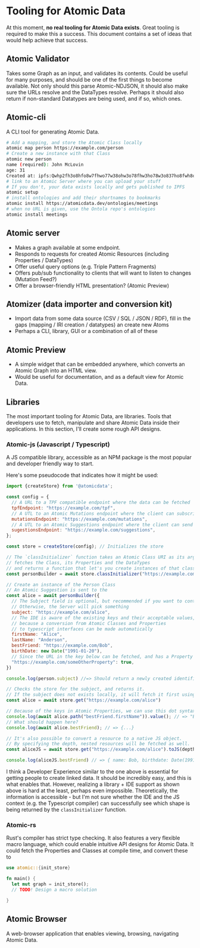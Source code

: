 # Tooling for Atomic Data

At this moment, **no real tooling for Atomic Data exists**.
Great tooling is required to make this a success.
This document contains a set of ideas that would help achieve that success.

## Atomic Validator

Takes some Graph as an input, and validates its contents.
Could be useful for many purposes, and should be one of the first things to become available.
Not only should this parse Atomic-NDJSON, it should also make sure the URLs resolve and the DataTypes resolve.
Perhaps it should also return if non-standard Datatypes are being used, and if so, which ones.

## Atomic-cli

A CLI tool for generating Atomic Data.

```sh
# Add a mapping, and store the Atomic Class locally
atomic map person https://example.com/person
# Create a new instance with that Class
atomic new person
name (required): John McLovin
age: 31
Created at: ipfs:Qwhp2fh3o8hfo8w7fhwo77w38ohw3o78fhw3ho78w3o837ho8fwh8o7fh37ho
# link to an Atomic Server where you can upload your stuff
# If you don't, your data exists locally and gets published to IPFS
atomic setup
# install ontologies and add their shortnames to bookmarks
atomic install https://atomicdata.dev/ontologies/meetings
# when no URL is given, use the Ontola repo's ontologies
atomic install meetings
```

## Atomic server

- Makes a graph available at some endpoint.
- Responds to requests for created Atomic Resources (including Properties / DataTypes)
- Offer useful query options (e.g. Triple Pattern Fragments)
- Offers pub/sub functionality to clients that will want to listen to changes (Mutation Feed?)
- Offer a browser-friendly HTML presentation? (Atomic Preview)

## Atomizer (data importer and conversion kit)

- Import data from some data source (CSV / SQL / JSON / RDF), fill in the gaps (mapping / IRI creation / datatypes) an create new Atoms
- Perhaps a CLI, library, GUI or a combination of all of these

## Atomic Preview

- A simple widget that can be embedded anywhere, which converts an Atomic Graph into an HTML view.
- Would be useful for documentation, and as a default view for Atomic Data.

## Libraries

The most important tooling for Atomic Data, are libraries.
Tools that developers use to fetch, manipulate and share Atomic Data inside their applications.
In this section, I'll create some rough API designs.

### Atomic-js (Javascript / Typescript)

A JS compatible library, accessible as an NPM package is the most popular and developer friendly way to start.

Here's some pseudocode that indicates how it might be used:

```js
import {createStore} from '@atomicdata';

const config = {
  // A URL to a TPF compatible endpoint where the data can be fetched
  tpfEndpoint: "https://example.com/tpf",
  // A UTL to an Atomic Mutations endpoint where the client can subscribe to changes
  mutationsEndpoint: "https://example.com/mutations",
  // A UTL to an Atomic Suggestions endpoint where the client can send suggested state changes
  sugestionsEndpoint: "https://example.com/suggestions",
};

const store = createStore(config); // Initializes the store

// The `classInitializer` function takes an Atomic Class URI as its argument
// fetches the Class, its Properties and the DataTypes
// and returns a function that let's you create instances of that class
const personBuilder = await store.classInitializer("https://example.com/classes/Person");

// Create an instance of the Person Class
// An Atomic Suggestion is sent to the
const alice = await personBuilder({
  // The Subject field is optional, but recommended if you want to control its URL.
  // Otherwise, the Server will pick something
  subject: "https://example.com/alice",
  // The IDE is aware of the existing keys and their acceptable values,
  // because a conversion from Atomic Classes and Properties
  // to typescript interfaces can be made automatically
  firstName: "Alice",
  lastName: "Anderson",
  bestFriend: "https://example.com/Bob",
  birthDate: new Date("1991-01-20"),
  // Since the URL in the key below can be fetched, and has a Property + Datatype, the IDE + the compiler can determine that 'true' is an acceptable type.
  "https://example.com/someOtherProperty": true,
})

console.log(person.subject) //=> Should return a newly created identifier, https://example.com/alice

// Checks the store for the subject, and returns it.
// If the subject does not exists locally, it will fetch it first using the `tpfEndpoint`.
const alice = await store.get("https://example.com/alice")

// Because of the keys in Atomic Properties, we can use this dot syntax to traverse the graph and get a value
console.log(await alice.path("bestFriend.firstName")).value(); // => "Bob"
// What should happen here?
console.log(await alice.bestFriend); // => {...}

// It's also possible to convert a resource to a native JS object.
// By specifying the depth, nested resources will be fetched as well.
const aliceJS = await store.get("https://example.com/alice").toJS(depth: 2)

console.log(aliceJS.bestFriend) // => { name: Bob, birthdate: Date(1991-01-20)}

```

I think a Developer Experience similar to the one above is essential for getting people to create linked data.
It should be incredibly easy, and this is what enables that.
However, realizing a library + IDE support as shown above is hard at the least, perhaps even impossible.
Theoretically, the information is accessible - but I'm not sure whether the IDE and the JS context (e.g. the Typescript compiler) can successfully see which shape is being returned by the `classInitializer` function.

### Atomic-rs

Rust's compiler has strict type checking.
It also features a very flexible macro language, which could enable intuitive API designs for Atomic Data.
It could fetch the Properties and Classes at compile time, and convert these to

```rust
use atomic::{init_store}

fn main() {
  let mut graph = init_store();
  // TODO! Design a macro solution

}
```

## Atomic Browser

A web-browser application that enables viewing, browsing, navigating Atomic Data.

